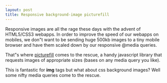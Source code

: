 ```yaml
---
layout: post
title: Responsive background-image picturefill
---
```


Responsive images are all the rage these days with the advent of
HTML5/CSS3 webapps. In order to improve the speed of our webapps on
mobiles, we don"t want to be sending huge 500kb images to a tiny mobile
browser and have them scaled down by our responsive @media queries.








That"s where [picturefill](https://github.com/scottjehl/picturefill)
comes to the rescue, a handy javascript library that requests images of
appropriate sizes (bases on any media query you like).










This is fantastic for **img** tags but what about css background images?
Well some nifty media queries come to the rescue.













 









